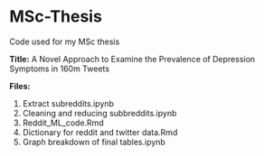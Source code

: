 # MSc-Thesis
Code used for my MSc thesis 

**Title:** A Novel Approach to Examine the Prevalence of Depression Symptoms in 160m Tweets

**Files:**

1. Extract subreddits.ipynb
2. Cleaning and reducing subbreddits.ipynb
3. Reddit_ML_code.Rmd
4. Dictionary for reddit and twitter data.Rmd
5. Graph breakdown of final tables.ipynb
